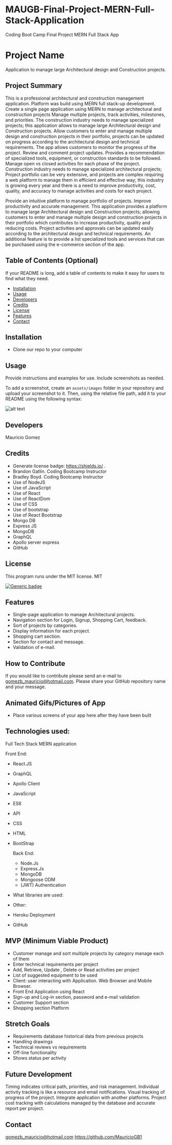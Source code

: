 # MAUGB-Final-Project-MERN-Full-Stack-Application
Coding Boot Camp Final Project MERN Full Stack App

# Project Name
Application to manage large Architectural design and Construction projects.


## Project Summary
This is a professional architectural and construction management application.
Platform was build using MERN full stack-up development.   
Create a single page application using MERN to manage architectural and construction projects
Manage multiple projects, track activities, milestones, and priorities.
The construction industry needs to manage specialized projects; this application allows to manage large Architectural design and Construction projects. Allow customers to enter and manage multiple design and construction projects in their portfolio, projects can be updated on progress according to the architectural design and technical requirements. The app allows customers to monitor the progress of the project. Review and comment project updates. Provides a recommendation of specialized tools, equipment, or construction standards to be followed. Manage open vs closed activities for each phase of the project.
Construction industry needs to manage specialized architectural projects; Project portfolio can be very extensive, and projects are complex requiring a web platform to manage them in efficient and effective way; this industry is growing every year and there is a need to improve productivity, cost, quality, and accuracy to manage activities and costs for each project.

Provide an intuitive platform to manage portfolio of projects. Improve productivity and accurate management.
This application provides a platform to manage large Architectural design and Construction projects; allowing customers to enter and manage multiple design and construction projects in their portfolio which contributes to increase productivity, quality and reducing costs.
Project activities and approvals can be updated easily according to the architectural design and technical requirements. 
An additional feature is to provide a list specialized tools and services that can be purchased using the  e-commerce section of the app.


## Table of Contents (Optional)

If your README is long, add a table of contents to make it easy for users to find what they need.

- [Installation](#installation)
- [Usage](#usage)
- [Developers](#developers)
- [Credits](#credits)
- [License](#license)
- [Features](#features)
- [Contact](#contact)


## Installation

- Clone our repo to your computer

## Usage

Provide instructions and examples for use. Include screenshots as needed.

To add a screenshot, create an `assets/images` folder in your repository and upload your screenshot to it. Then, using the relative file path, add it to your README using the following syntax:

![alt text](assets/images/screenshot.png)

## Developers

Mauricio Gomez
   
## Credits
-	Generate license badge: https://shields.io/ .  
-	Brandon Gatlin.  Coding Bootcamp Instructor
-	Bradley Boyd. Coding Bootcamp Instructor
-	Use of NodeJS  
-	 Use of JavaScript
-	Use of React
-	Use of ReactDom
-	Use of CSS
-	Use of bootstrap
-	Use of React Bootstrap
-	Mongo DB
-	Express JS
-	MongoDB
-	GraphQL
-	Apollo server express
-	GitHub



## License

This program runs under the MIT license.
    MIT
    
  [![Generic badge](https://img.shields.io/badge/License-MIT-green.svg)](https://choosealicense.com/licenses/mit/.)


## Features

-	Single-page application to manage Architectural projects.
-	Navigation section for Login, Signup, Shopping Cart, feedback.
-	Sort of projects by categories.
-	Display information for each project.
-	Shopping cart section.
-	Section for contact and message.
-	Validation of e-mail.

## How to Contribute

If you would like to contribute please send an e-mail to gomezb_mauricio@hotmail.com. Please share your GitHub repository name and your message.

## Animated Gifs/Pictures of App

- Place various screens of your app here after they have been built

## Technologies used: 

Full Tech Stack  MERN application

Front End:
- React.JS
- GraphQL
- Apollo Client
- JavaScript
- ES6
- API
- CSS
- HTML
- BootStrap

  Back End:
  - Node.Js
  - Express.Js
  - MongoDB
  - Mongoose ODM
  - (JWT) Authentication

- What libraries are used: 

- Other: 
- Heroku Deployment
- GitHub



## MVP (Minimum Viable Product)
- Customer manage and sort multiple projects by category manage each of them
- Enter technical requirements per project
- Add, Retrieve, Update , Delete or Read activities per project
- List of suggested equipment to be used
- Client: user interacting with Application. Web Browser and Mobile Browser.
- Front End Application using React
- Sign-up and Log-in section, password and e-mail validation
- Customer Support section
- Shopping section Platform


## Stretch Goals
- Requirements database historical data from previous projects
- Handling drawings
- Technical reviews vs requirements
- Off-line functionality
- Shows status per activity

## Future Development
Timing indicates critical path, priorities, and risk management.
Individual activity tracking is like a resource and email notifications.
Visual tracking of progress of the project.
Integrate application with another platforms.
Project cost tracking with calculations managed by the database and accurate report per project.

## Contact

gomezb_mauricio@hotmail.com
https://github.com/MauricioGB1


